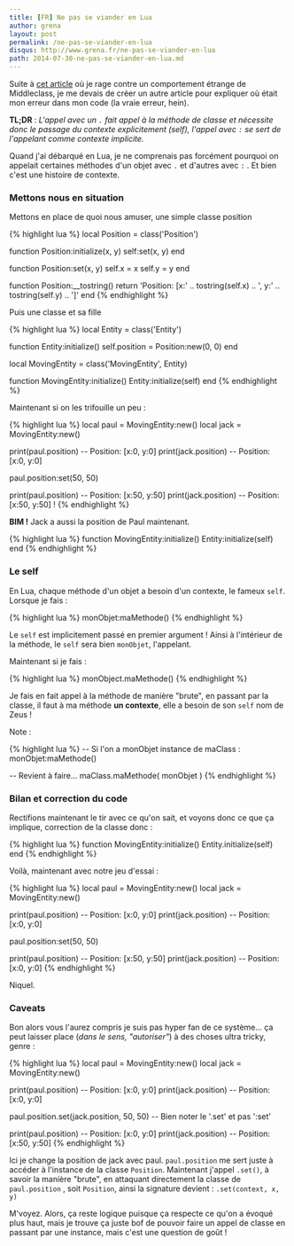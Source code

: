 ```yaml
---
title: [FR] Ne pas se viander en Lua
author: grena
layout: post
permalink: /ne-pas-se-viander-en-lua
disqus: http://www.grena.fr/ne-pas-se-viander-en-lua
path: 2014-07-30-ne-pas-se-viander-en-lua.md
---
```


Suite à [cet article](http://www.grena.fr/lua-et-middleclass-attention-a-initialize/) où je rage contre un comportement étrange de Middleclass, je me devais de créer un autre article pour expliquer où était mon erreur dans mon code (la vraie erreur, hein).

**TL;DR** : _L'appel avec un `.` fait appel à la méthode de classe et nécessite donc le passage du contexte explicitement (self), l'appel avec `:` se sert de l'appelant comme contexte implicite._

Quand j'ai débarqué en Lua, je ne comprenais pas forcément pourquoi on appelait certaines méthodes d'un objet avec `.` et d'autres avec `:` . Et bien c'est une histoire de contexte.

### Mettons nous en situation

Mettons en place de quoi nous amuser, une simple classe position

{% highlight lua %}
local Position = class('Position')

function Position:initialize(x, y)
    self:set(x, y)
end

function Position:set(x, y)
    self.x = x
    self.y = y
end

function Position:__tostring()
    return 'Position: [x:' .. tostring(self.x) .. ', y:' .. tostring(self.y) .. ']'
end
{% endhighlight %}

Puis une classe et sa fille

{% highlight lua %}
local Entity = class('Entity')

function Entity:initialize()
    self.position = Position:new(0, 0)
end

local MovingEntity = class('MovingEntity', Entity)

function MovingEntity:initialize()
    Entity:initialize(self)
end
{% endhighlight %}

Maintenant si on les trifouille un peu :

{% highlight lua %}
local paul = MovingEntity:new()
local jack = MovingEntity:new()

print(paul.position)    -- Position: [x:0, y:0]
print(jack.position)    -- Position: [x:0, y:0]

paul.position:set(50, 50)

print(paul.position)    -- Position: [x:50, y:50]
print(jack.position)    -- Position: [x:50, y:50] !
{% endhighlight %}

**BIM !** Jack a aussi la position de Paul maintenant.

{% highlight lua %}
function MovingEntity:initialize()
    Entity:initialize(self)
end
{% endhighlight %}

### Le self

En Lua, chaque méthode d'un objet a besoin d'un contexte, le fameux `self`. Lorsque je fais :

{% highlight lua %}
monObjet:maMethode()
{% endhighlight %}

Le `self` est implicitement passé en premier argument ! Ainsi à l'intérieur de la méthode, le `self` sera bien `monObjet`, l'appelant.

Maintenant si je fais :

{% highlight lua %}
monObject.maMethode()
{% endhighlight %}

Je fais en fait appel à la méthode de manière "brute", en passant par la classe, il faut à ma méthode **un contexte**, elle a besoin de son `self` nom de Zeus !

Note :

{% highlight lua %}
-- Si l'on a monObjet instance de maClass :
monObjet:maMethode()

-- Revient à faire...
maClass.maMethode( monObjet )
{% endhighlight %}

### Bilan et correction du code

Rectifions maintenant le tir avec ce qu'on sait, et voyons donc ce que ça implique, correction de la classe donc :

{% highlight lua %}
function MovingEntity:initialize()
    Entity.initialize(self)
end
{% endhighlight %}

Voilà, maintenant avec notre jeu d'essai :

{% highlight lua %}
local paul = MovingEntity:new()
local jack = MovingEntity:new()

print(paul.position)    -- Position: [x:0, y:0]
print(jack.position)    -- Position: [x:0, y:0]

paul.position:set(50, 50)

print(paul.position)    -- Position: [x:50, y:50]
print(jack.position)    -- Position: [x:0, y:0]
{% endhighlight %}

Niquel.

### Caveats

Bon alors vous l'aurez compris je suis pas hyper fan de ce système... ça peut laisser place (_dans le sens, "autoriser"_) à des choses ultra tricky, genre :

{% highlight lua %}
local paul = MovingEntity:new()
local jack = MovingEntity:new()

print(paul.position)    -- Position: [x:0, y:0]
print(jack.position)    -- Position: [x:0, y:0]

paul.position.set(jack.position, 50, 50)   -- Bien noter le '.set' et pas ':set'

print(paul.position)    -- Position: [x:0, y:0]
print(jack.position)    -- Position: [x:50, y:50]
{% endhighlight %}

Ici je change la position de jack avec paul. `paul.position` me sert juste à accéder à l'instance de la classe `Position`. Maintenant j'appel `.set()`, à savoir la manière "brute", en attaquant directement la classe de `paul.position` , soit `Position`, ainsi la signature devient : `.set(context, x, y)`

M'voyez. Alors, ça reste logique puisque ça respecte ce qu'on a évoqué plus haut, mais je trouve ça juste bof de pouvoir faire un appel de classe en passant par une instance, mais c'est une question de goût !
